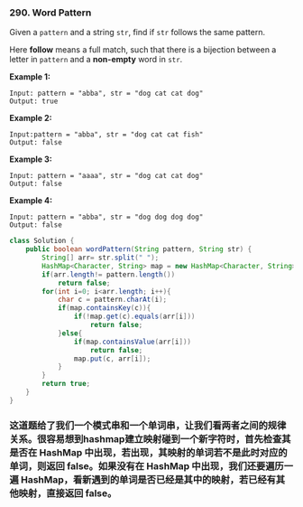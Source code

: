 ### 290. Word Pattern

Given a `pattern` and a string `str`, find if `str` follows the same pattern.

Here **follow** means a full match, such that there is a bijection between a letter in `pattern` and a **non-empty** word in `str`.

**Example 1:**

```
Input: pattern = "abba", str = "dog cat cat dog"
Output: true
```

**Example 2:**

```
Input:pattern = "abba", str = "dog cat cat fish"
Output: false
```

**Example 3:**

```
Input: pattern = "aaaa", str = "dog cat cat dog"
Output: false
```

**Example 4:**

```
Input: pattern = "abba", str = "dog dog dog dog"
Output: false
```

~~~java
class Solution {
    public boolean wordPattern(String pattern, String str) {
        String[] arr= str.split(" ");
        HashMap<Character, String> map = new HashMap<Character, String>();
        if(arr.length!= pattern.length())
            return false;
        for(int i=0; i<arr.length; i++){
            char c = pattern.charAt(i);
            if(map.containsKey(c)){
                if(!map.get(c).equals(arr[i]))
                    return false;
            }else{
                if(map.containsValue(arr[i]))
                    return false;
                map.put(c, arr[i]);
            }    
        }
        return true;
    }
}
~~~

### 这道题给了我们一个模式串和一个单词串，让我们看两者之间的规律关系。很容易想到hashmap建立映射碰到一个新字符时，首先检查其是否在 HashMap 中出现，若出现，其映射的单词若不是此时对应的单词，则返回 false。如果没有在 HashMap 中出现，我们还要遍历一遍 HashMap，看新遇到的单词是否已经是其中的映射，若已经有其他映射，直接返回 false。

